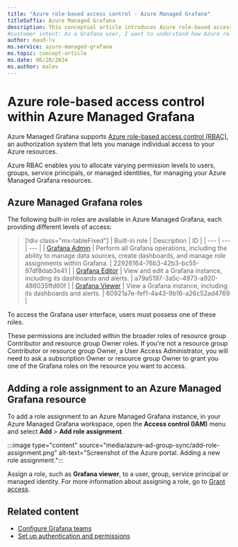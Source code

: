 ```yaml
---
title: "Azure role-based access control - Azure Managed Grafana"
titleSuffix: Azure Managed Grafana
description: This conceptual article introduces Azure role-based access control for Azure Managed Grafana resources.
#customer intent: As a Grafana user, I want to understand how Azure role-based access control (RBAC) works with Azure Managed Grafana so that I can manage access to Azure Managed Grafana workspaces.
author: maud-lv
ms.service: azure-managed-grafana
ms.topic: concept-article
ms.date: 06/28/2024
ms.author: malev
---
```


# Azure role-based access control within Azure Managed Grafana

Azure Managed Grafana supports [Azure role-based access control (RBAC)](../role-based-access-control/index.yml), an authorization system that lets you manage individual access to your Azure resources. 

Azure RBAC enables you to allocate varying permission levels to users, groups, service principals, or managed identities, for managing your Azure Managed Grafana resources.

## Azure Managed Grafana roles

The following built-in roles are available in Azure Managed Grafana, each providing different levels of access:

> [!div class="mx-tableFixed"]
> | Built-in role | Description | ID |
> | --- | --- | --- |
> | <a name='grafana-admin'></a>[Grafana Admin](../role-based-access-control/built-in-roles/monitor.md#grafana-admin) | Perform all Grafana operations, including the ability to manage data sources, create dashboards, and manage role assignments within Grafana. | 22926164-76b3-42b3-bc55-97df8dab3e41 |
> | <a name='grafana-editor'></a>[Grafana Editor](../role-based-access-control/built-in-roles/monitor.md#grafana-editor) | View and edit a Grafana instance, including its dashboards and alerts. | a79a5197-3a5c-4973-a920-486035ffd60f |
> | <a name='grafana-viewer'></a>[Grafana Viewer](../role-based-access-control/built-in-roles/monitor.md#grafana-viewer) | View a Grafana instance, including its dashboards and alerts. | 60921a7e-fef1-4a43-9b16-a26c52ad4769 |

To access the Grafana user interface, users must possess one of these roles. 

These permissions are included within the broader roles of resource group Contributor and resource group Owner roles. If you're not a resource group Contributor or resource group Owner, a User Access Administrator, you will need to ask a subscription Owner or resource group Owner to grant you one of the Grafana roles on the resource you want to access.

## Adding a role assignment to an Azure Managed Grafana resource

To add a role assignment to an Azure Managed Grafana instance, in your Azure Managed Grafana workspace, open the **Access control (IAM)** menu and select **Add** > **Add role assignment**.

:::image type="content" source="media/azure-ad-group-sync/add-role-assignment.png" alt-text="Screenshot of the Azure portal. Adding a new role assignment.":::

Assign a role, such as **Grafana viewer**, to a user, group, service principal or managed identity. For more information about assigning a role, go to [Grant access](../role-based-access-control/quickstart-assign-role-user-portal.md#grant-access).

## Related content

* [Configure Grafana teams](how-to-sync-teams-with-azure-ad-groups.md)
* [Set up authentication and permissions](how-to-authentication-permissions.md)
